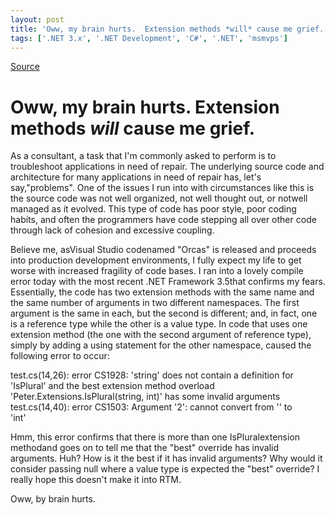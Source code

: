 ```yaml
---
layout: post
title: 'Oww, my brain hurts.  Extension methods *will* cause me grief.'
tags: ['.NET 3.x', '.NET Development', 'C#', '.NET', 'msmvps']
---
```

[Source](http://blogs.msmvps.com/peterritchie/2007/05/31/oww-my-brain-hurts-extension-methods-will-cause-me-grief/ "Permalink to Oww, my brain hurts. Extension methods *will* cause me grief.")

# Oww, my brain hurts. Extension methods *will* cause me grief.

As a consultant, a task that I'm commonly asked to perform is to troubleshoot applications in need of repair. The underlying source code and architecture for many applications in need of repair has, let's say,"problems". One of the issues I run into with circumstances like this is the source code was not well organized, not well thought out, or notwell managed as it evolved. This type of code has poor style, poor coding habits, and often the programmers have code stepping all over other code through lack of cohesion and excessive coupling. 

Believe me, asVisual Studio codenamed "Orcas" is released and proceeds into production development environments, I fully expect my life to get worse with increased fragility of code bases. I ran into a lovely compile error today with the most recent .NET Framework 3.5that confirms my fears. Essentially, the code has two extension methods with the same name and the same number of arguments in two different namespaces. The first argument is the same in each, but the second is different; and, in fact, one is a reference type while the other is a value type. In code that uses one extension method (the one with the second argument of reference type), simply by adding a using statement for the other namespace, caused the following error to occur:

test.cs(14,26): error CS1928: 'string' does not contain a definition for  
 'IsPlural' and the best extension method overload  
 'Peter.Extensions.IsPlural(string, int)' has some invalid arguments  
test.cs(14,40): error CS1503: Argument '2': cannot convert from '<null>' to  
 'int'

Hmm, this error confirms that there is more than one IsPluralextension methodand goes on to tell me that the "best" override has invalid arguments. Huh? How is it the best if it has invalid arguments? Why would it consider passing null where a value type is expected the "best" override? I really hope this doesn't make it into RTM.

Oww, by brain hurts.


